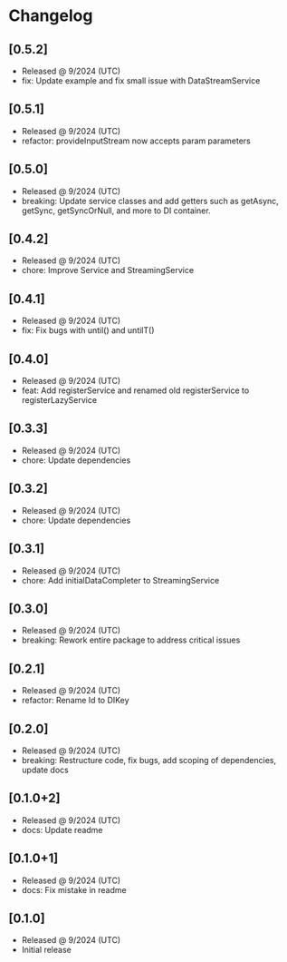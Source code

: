 # Changelog

## [0.5.2]

- Released @ 9/2024 (UTC)
- fix: Update example and fix small issue with DataStreamService

## [0.5.1]

- Released @ 9/2024 (UTC)
- refactor: provideInputStream now accepts param parameters

## [0.5.0]

- Released @ 9/2024 (UTC)
- breaking: Update service classes and add getters such as getAsync, getSync, getSyncOrNull, and more to DI container.

## [0.4.2]

- Released @ 9/2024 (UTC)
- chore: Improve Service and StreamingService

## [0.4.1]

- Released @ 9/2024 (UTC)
- fix: Fix bugs with until() and untilT()

## [0.4.0]

- Released @ 9/2024 (UTC)
- feat: Add registerService and renamed old registerService to registerLazyService

## [0.3.3]

- Released @ 9/2024 (UTC)
- chore: Update dependencies

## [0.3.2]

- Released @ 9/2024 (UTC)
- chore: Update dependencies

## [0.3.1]

- Released @ 9/2024 (UTC)
- chore: Add initialDataCompleter to StreamingService

## [0.3.0]

- Released @ 9/2024 (UTC)
- breaking: Rework entire package to address critical issues

## [0.2.1]

- Released @ 9/2024 (UTC)
- refactor: Rename Id to DIKey

## [0.2.0]

- Released @ 9/2024 (UTC)
- breaking: Restructure code, fix bugs, add scoping of dependencies, update docs

## [0.1.0+2]

- Released @ 9/2024 (UTC)
- docs: Update readme

## [0.1.0+1]

- Released @ 9/2024 (UTC)
- docs: Fix mistake in readme

## [0.1.0]

- Released @ 9/2024 (UTC)
- Initial release
